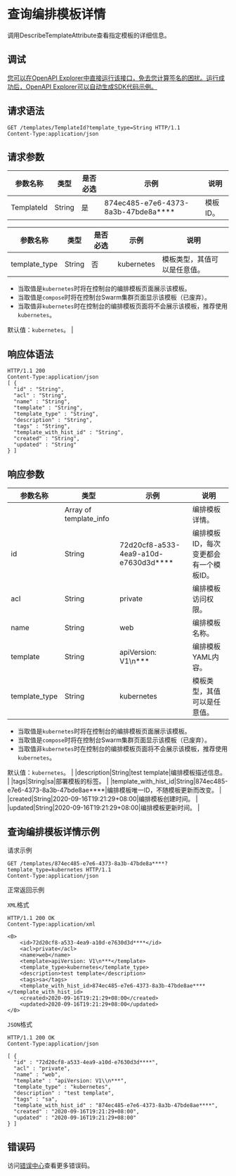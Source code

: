 # 查询编排模板详情

调用DescribeTemplateAttribute查看指定模板的详细信息。

## 调试

[您可以在OpenAPI Explorer中直接运行该接口，免去您计算签名的困扰。运行成功后，OpenAPI Explorer可以自动生成SDK代码示例。](https://api.aliyun.com/#product=CS&api=DescribeTemplateAttribute&type=ROA&version=2015-12-15)

## 请求语法

```
GET /templates/TemplateId?template_type=String HTTP/1.1 
Content-Type:application/json
```

## 请求参数

|参数名称|类型|是否必选|示例|说明|
|----|--|----|--|--|
|TemplateId|String|是|874ec485-e7e6-4373-8a3b-47bde8a\*\*\*\*|模板ID。 |

|参数名称|类型|是否必选|示例|说明|
|----|--|----|--|--|
|template\_type|String|否|kubernetes|模板类型，其值可以是任意值。

 -   当取值是`kubernetes`时将在控制台的编排模板页面展示该模板。
-   当取值是`compose`时将在控制台Swarm集群页面显示该模板（已废弃）。
-   当取值非`kubernetes`时在控制台的编排模板页面将不会展示该模板，推荐使用`kubernetes`。

 默认值：`kubernetes`。 |

## 响应体语法

```
HTTP/1.1 200
Content-Type:application/json
[ {
  "id" : "String",
  "acl" : "String",
  "name" : "String",
  "template" : "String",
  "template_type" : "String",
  "description" : "String",
  "tags" : "String",
  "template_with_hist_id" : "String",
  "created" : "String",
  "updated" : "String"
} ]
```

## 响应参数

|参数名称|类型|示例|说明|
|----|--|--|--|
| |Array of template\_info| |编排模板详情。 |
|id|String|72d20cf8-a533-4ea9-a10d-e7630d3d\*\*\*\*|编排模板ID，每次变更都会有一个模板ID。 |
|acl|String|private|编排模板访问权限。 |
|name|String|web|编排模板名称。 |
|template|String|apiVersion: V1\\n\*\*\*|编排模板YAML内容。 |
|template\_type|String|kubernetes|模板类型，其值可以是任意值。

 -   当取值是`kubernetes`时将在控制台的编排模板页面展示该模板。
-   当取值是`compose`时将在控制台Swarm集群页面显示该模板（已废弃）。
-   当取值非`kubernetes`时在控制台的编排模板页面将不会展示该模板，推荐使用`kubernetes`。

 默认值：`kubernetes`。 |
|description|String|test template|编排模板描述信息。 |
|tags|String|sa|部署模板的标签。 |
|template\_with\_hist\_id|String|874ec485-e7e6-4373-8a3b-47bde8ae\*\*\*\*|编排模板唯一ID，不随模板更新而改变。 |
|created|String|2020-09-16T19:21:29+08:00|编排模板创建时间。 |
|updated|String|2020-09-16T19:21:29+08:00|编排模板更新时间。 |

## 查询编排模板详情示例

请求示例

```
GET /templates/874ec485-e7e6-4373-8a3b-47bde8a****?template_type=kubernetes HTTP/1.1 
Content-Type:application/json
```

正常返回示例

`XML`格式

```
HTTP/1.1 200 OK
Content-Type:application/xml

<0>
    <id>72d20cf8-a533-4ea9-a10d-e7630d3d****</id>
    <acl>private</acl>
    <name>web</name>
    <template>apiVersion: V1\n***</template>
    <template_type>kubernetes</template_type>
    <description>test template</description>
    <tags>sa</tags>
    <template_with_hist_id>874ec485-e7e6-4373-8a3b-47bde8ae****</template_with_hist_id>
    <created>2020-09-16T19:21:29+08:00</created>
    <updated>2020-09-16T19:21:29+08:00</updated>
</0>
```

`JSON`格式

```
HTTP/1.1 200 OK
Content-Type:application/json

[ {
  "id" : "72d20cf8-a533-4ea9-a10d-e7630d3d****",
  "acl" : "private",
  "name" : "web",
  "template" : "apiVersion: V1\\n***",
  "template_type" : "kubernetes",
  "description" : "test template",
  "tags" : "sa",
  "template_with_hist_id" : "874ec485-e7e6-4373-8a3b-47bde8ae****",
  "created" : "2020-09-16T19:21:29+08:00",
  "updated" : "2020-09-16T19:21:29+08:00"
} ]
```

## 错误码

访问[错误中心](https://error-center.alibabacloud.com/status/product/CS)查看更多错误码。


